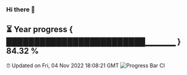 ### Hi there 👋
⏳ Year progress { █████████████████████████▁▁▁▁▁ } 84.32 %
---
⏰ Updated on Fri, 04 Nov 2022 18:08:21 GMT
![Progress Bar CI](https://github.com/Moyi321/Moyi321/workflows/Progress%20Bar%20CI/badge.svg)
